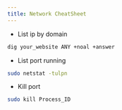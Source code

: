 ```yaml
---
title: Network CheatSheet
---
```


- List ip by domain

```bash
dig your_website ANY +noal +answer
```

- List port running

```bash
sudo netstat -tulpn
```

- Kill port

```bash
sudo kill Process_ID
```
